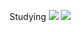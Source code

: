 Studying
<img src="https://img.shields.io/badge/React-61DAFB?style=flat&logo=React&logoColor=white"/>
<img src="https://img.shields.io/badge/Javascript-#F7DF1E?style=flat&logo=Javascript&logoColor=white"/>

